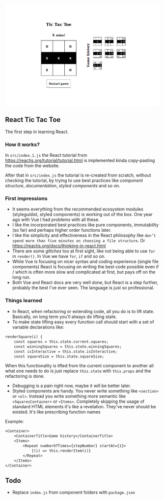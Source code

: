 ![Screenshot](Screenshot.png)

## React Tic Tac Toe

The first step in learning React.

### How it works?

In `src/index.1.js` the React tutorial from https://reactjs.org/tutorial/tutorial.html is implemented kinda copy-pasting the code from the website.

After that in `src/index.js` the tutorial is re-created from scratch, without checking the tutorial, by trying to use best practices like *component structure*, *documentation*, *styled components* and so on.

### First impressions

- It seems everything from the recommended ecosystem modules (styleguidist, styled components) is working out of the box. One year ago with Vue I had problems with all these.
- I like the incorporated best practices like pure components, immutability (so far) and perhaps higher order functions later.
- I like the simplicity and effectiveness in the React philosophy like `don’t spend more than five minutes on choosing a file structure`. Or https://reactjs.org/docs/thinking-in-react.html
- There are some *glitches* too at first sight, like not being able to use `for` in `render()`. In Vue we have `for`, `if` and so on.
- While Vue is focusing on nicer syntax and coding experience (single file components) React is focusing on writing the best code possible even if / which is often more slow and complicated at first, but pays off on the long run.
- Both Vue and React docs are very well done, but React is a step further, probably the best I've ever seen. The language is just so professional.

### Things learned

- In React, when refactoring or extending code, all you do is to lift state. Basically, on long term you'll always do lifting state.
- To make state lifting easy every function call should start with a set of variable declarations like:
```
renderSquare(i) {
	const squares = this.state.current.squares;
	const winningSquares = this.state.winningSquares;
	const isInteractive = this.state.isInteractive;
	const squareSize = this.state.squareSize;
```  
When this functionality is lifted from the current component to another all what one needs to do is just replace `this.state` with `this.props` and the refactoring is done.
- Debugging is a pain right now, maybe it will be better later.
- Styled components are handy. You never write something like `<section>` or `<ol>`. Instead you write something more semantic like `<SquaresContainer>` or `<Items>`. Completely skipping the usage of standard HTML elements it's like a revelation. They've never should be existed. It's like prescribing function names

Example:
```
<Container>
	<ContainerTitle>Game history</ContainerTitle>
	<Items>
		<Repeat numberOfTimes={stepNumber} startAt={1}>
			{(i) => this.renderItem(i)}
		</Repeat>
	</Items>
</Container>
```


## Todo

- Replace `index.js` from component folders with `package.json`
